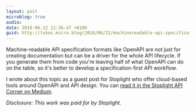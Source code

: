 ```yaml
---
layout: post
microblog: true
audio: 
date: 2018-06-22 12:36:47 +0100
guid: http://lukas.micro.blog/2018/06/22/machinereadable-api-specification.html
---
```

Machine-readable API specification formats like OpenAPI are not just for creating documentation but can be a driver for the whole API lifecycle. If you generate them from code you're leaving half of what OpenAPI can do on the table, so it's better to develop a specification-first API workflow.

I wrote about this topic as a guest post for Stoplight who offer cloud-based tools around OpenAPI and API design. You can [read it in the Stoplight API Corner on Medium](https://blog.stoplight.io/openapi-and-design-first-principles-96e7c4b2aec1).

_Disclosure: This work was paid for by Stoplight._
